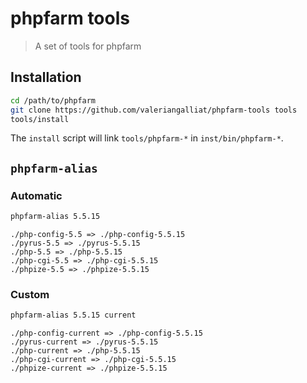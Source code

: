 phpfarm tools
=============

> A set of tools for phpfarm

Installation
------------

```sh
cd /path/to/phpfarm
git clone https://github.com/valeriangalliat/phpfarm-tools tools
tools/install
```

The `install` script will link `tools/phpfarm-*` in
`inst/bin/phpfarm-*`.

`phpfarm-alias`
---------------

### Automatic

```sh
phpfarm-alias 5.5.15
```

```
./php-config-5.5 => ./php-config-5.5.15
./pyrus-5.5 => ./pyrus-5.5.15
./php-5.5 => ./php-5.5.15
./php-cgi-5.5 => ./php-cgi-5.5.15
./phpize-5.5 => ./phpize-5.5.15
```

### Custom

```sh
phpfarm-alias 5.5.15 current
```

```
./php-config-current => ./php-config-5.5.15
./pyrus-current => ./pyrus-5.5.15
./php-current => ./php-5.5.15
./php-cgi-current => ./php-cgi-5.5.15
./phpize-current => ./phpize-5.5.15
```
